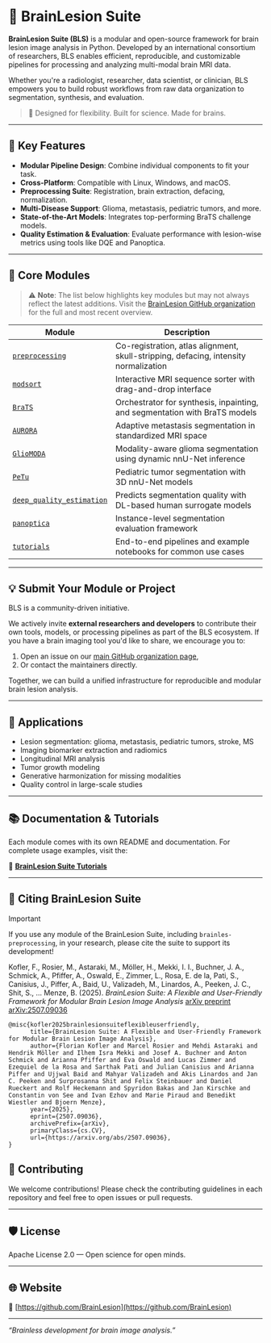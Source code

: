 # 🧠 BrainLesion Suite

**BrainLesion Suite (BLS)** is a modular and open-source framework for brain lesion image analysis in Python. Developed by an international consortium of researchers, BLS enables efficient, reproducible, and customizable pipelines for processing and analyzing multi-modal brain MRI data.

Whether you're a radiologist, researcher, data scientist, or clinician, BLS empowers you to build robust workflows from raw data organization to segmentation, synthesis, and evaluation.

> 🔬 Designed for flexibility. Built for science. Made for brains.

---

## 🔧 Key Features

- **Modular Pipeline Design**: Combine individual components to fit your task.
- **Cross-Platform**: Compatible with Linux, Windows, and macOS.
- **Preprocessing Suite**: Registration, brain extraction, defacing, normalization.
- **Multi-Disease Support**: Glioma, metastasis, pediatric tumors, and more.
- **State-of-the-Art Models**: Integrates top-performing BraTS challenge models.
- **Quality Estimation & Evaluation**: Evaluate performance with lesion-wise metrics using tools like DQE and Panoptica.

---

## 🧩 Core Modules

> ⚠️ **Note**: The list below highlights key modules but may not always reflect the latest additions. Visit the [BrainLesion GitHub organization](https://github.com/BrainLesion) for the full and most recent overview.

| Module | Description |
|--------|-------------|
| [`preprocessing`](https://github.com/BrainLesion/preprocessing) | Co-registration, atlas alignment, skull-stripping, defacing, intensity normalization |
| [`modsort`](https://github.com/BrainLesion/modsort) | Interactive MRI sequence sorter with drag-and-drop interface |
| [`BraTS`](https://github.com/BrainLesion/BraTS) | Orchestrator for synthesis, inpainting, and segmentation with BraTS models |
| [`AURORA`](https://github.com/BrainLesion/AURORA) | Adaptive metastasis segmentation in standardized MRI space |
| [`GlioMODA`](https://github.com/BrainLesion/GlioMODA) | Modality-aware glioma segmentation using dynamic nnU-Net inference |
| [`PeTu`](https://github.com/BrainLesion/PeTu) | Pediatric tumor segmentation with 3D nnU-Net models |
| [`deep_quality_estimation`](https://github.com/BrainLesion/deep_quality_estimation) | Predicts segmentation quality with DL-based human surrogate models |
| [`panoptica`](https://github.com/BrainLesion/panoptica) | Instance-level segmentation evaluation framework |
| [`tutorials`](https://github.com/BrainLesion/tutorials) | End-to-end pipelines and example notebooks for common use cases |

---

## 💡 Submit Your Module or Project

BLS is a community-driven initiative.

We actively invite **external researchers and developers** to contribute their own tools, models, or processing pipelines as part of the BLS ecosystem. If you have a brain imaging tool you'd like to share, we encourage you to:

1. Open an issue on our [main GitHub organization page](https://github.com/BrainLesion),
2. Or contact the maintainers directly.

Together, we can build a unified infrastructure for reproducible and modular brain lesion analysis.

---

## 🧪 Applications

- Lesion segmentation: glioma, metastasis, pediatric tumors, stroke, MS
- Imaging biomarker extraction and radiomics
- Longitudinal MRI analysis
- Tumor growth modeling
- Generative harmonization for missing modalities
- Quality control in large-scale studies

---

## 📚 Documentation & Tutorials

Each module comes with its own README and documentation. For complete usage examples, visit the:

📘 **[BrainLesion Suite Tutorials](https://github.com/BrainLesion/tutorials)**

---

## 🧬 Citing BrainLesion Suite

> [!IMPORTANT]
> If you use any module of the BrainLesion Suite, including `brainles-preprocessing`, in your research, please cite the suite to support its development!

Kofler, F., Rosier, M., Astaraki, M., Möller, H., Mekki, I. I., Buchner, J. A., Schmick, A., Pfiffer, A., Oswald, E., Zimmer, L., Rosa, E. de la, Pati, S., Canisius, J., Piffer, A., Baid, U., Valizadeh, M., Linardos, A., Peeken, J. C., Shit, S., … Menze, B. (2025). *BrainLesion Suite: A Flexible and User-Friendly Framework for Modular Brain Lesion Image Analysis* [arXiv preprint arXiv:2507.09036](https://doi.org/10.48550/arXiv.2507.09036)


```
@misc{kofler2025brainlesionsuiteflexibleuserfriendly,
      title={BrainLesion Suite: A Flexible and User-Friendly Framework for Modular Brain Lesion Image Analysis}, 
      author={Florian Kofler and Marcel Rosier and Mehdi Astaraki and Hendrik Möller and Ilhem Isra Mekki and Josef A. Buchner and Anton Schmick and Arianna Pfiffer and Eva Oswald and Lucas Zimmer and Ezequiel de la Rosa and Sarthak Pati and Julian Canisius and Arianna Piffer and Ujjwal Baid and Mahyar Valizadeh and Akis Linardos and Jan C. Peeken and Surprosanna Shit and Felix Steinbauer and Daniel Rueckert and Rolf Heckemann and Spyridon Bakas and Jan Kirschke and Constantin von See and Ivan Ezhov and Marie Piraud and Benedikt Wiestler and Bjoern Menze},
      year={2025},
      eprint={2507.09036},
      archivePrefix={arXiv},
      primaryClass={cs.CV},
      url={https://arxiv.org/abs/2507.09036}, 
}
```

## 🤝 Contributing

We welcome contributions! Please check the contributing guidelines in each repository and feel free to open issues or pull requests.

---

## 🛡 License

Apache License 2.0 — Open science for open minds.

---

## 🌐 Website

🧠 [https://github.com/BrainLesion](https://github.com/BrainLesion)

---

_“Brainless development for brain image analysis.”_
